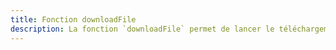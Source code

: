 ```yaml
---
title: Fonction downloadFile
description: La fonction `downloadFile` permet de lancer le téléchargement d’un fichier.
---
```


<doc-tabs>

<doc-tab-item label="API">
<doc-api name="functions/download-file"></doc-api>
</doc-tab-item>

</doc-tabs>
